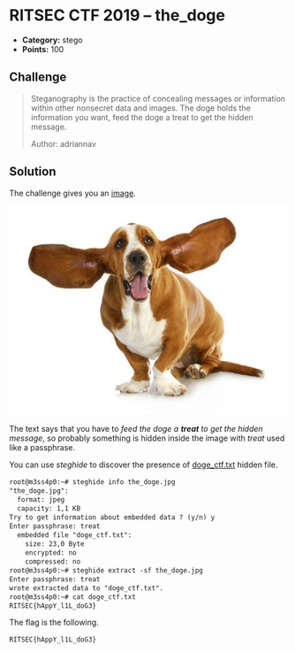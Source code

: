 # RITSEC CTF 2019 – the_doge

* **Category:** stego
* **Points:** 100

## Challenge

> Steganography is the practice of concealing messages or information within other nonsecret data and images. The doge holds the information you want, feed the doge a treat to get the hidden message.
>
> Author: adriannav

## Solution

The challenge gives you an [image](the_doge.jpg). 

![the_doge.jpg](the_doge.jpg)

The text says that you have to *feed the doge a **treat** to get the hidden message*, so probably something is hidden inside the image with *treat* used like a passphrase.

You can use *steghide* to discover the presence of [doge_ctf.txt](doge_ctf.txt) hidden file.

```
root@m3ss4p0:~# steghide info the_doge.jpg
"the_doge.jpg":
  format: jpeg
  capacity: 1,1 KB
Try to get information about embedded data ? (y/n) y
Enter passphrase: treat
  embedded file "doge_ctf.txt":
    size: 23,0 Byte
    encrypted: no
    compressed: no
root@m3ss4p0:~# steghide extract -sf the_doge.jpg
Enter passphrase: treat
wrote extracted data to "doge_ctf.txt".
root@m3ss4p0:~# cat doge_ctf.txt 
RITSEC{hAppY_l1L_doG3}
```

The flag is the following.
```
RITSEC{hAppY_l1L_doG3}
```